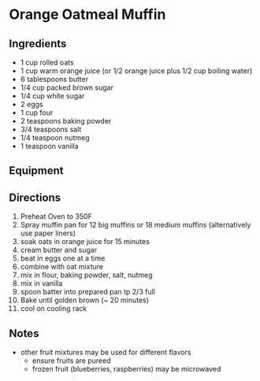 # Orange Oatmeal Muffin

## Ingredients

- 1 cup rolled oats
- 1 cup warm orange juice (or 1/2 orange juice plus 1/2 cup boiling water)
- 6 tablespoons butter
- 1/4 cup packed brown sugar
- 1/4 cup white sugar
- 2 eggs
- 1 cup four
- 2 teaspoons baking powder
- 3/4 teaspoons salt
- 1/4 teaspoon nutmeg
- 1 teaspoon vanilla

## Equipment

## Directions

1. Preheat Oven to 350F
1. Spray muffin pan for 12 big muffins or 18 medium muffins (alternatively use paper liners)
1. soak oats in orange juice for 15 minutes
1. cream butter and sugar
1. beat in eggs one at a time
1. combine with oat mixture
1. mix in flour, baking powder, salt, nutmeg
1. mix in vanilla
1. spoon batter into prepared pan tp 2/3 full
1. Bake until golden brown (~ 20 minutes)
1. cool on cooling rack

## Notes

- other fruit mixtures may be used for different flavors
    - ensure fruits are pureed
    - frozen fruit (blueberries, raspberries) may be microwaved
